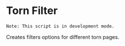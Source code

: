 # Torn Filter

```
Note: This script is in development mode.
```

Creates filters options for different torn pages.
